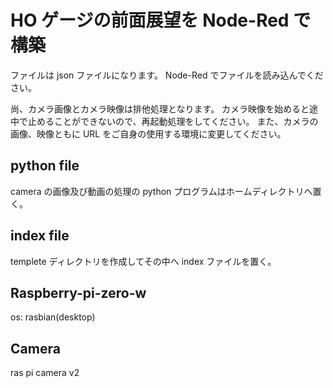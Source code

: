 # HO ゲージの前面展望を Node-Red で構築

ファイルは json ファイルになります。
Node-Red でファイルを読み込んでください。

尚、カメラ画像とカメラ映像は排他処理となります。
カメラ映像を始めると途中で止めることができないので、再起動処理をしてください。
また、カメラの画像、映像ともに URL をご自身の使用する環境に変更してください。

## python file

camera の画像及び動画の処理の python プログラムはホームディレクトリへ置く。

## index file

templete ディレクトリを作成してその中へ index ファイルを置く。

## Raspberry-pi-zero-w

os: rasbian(desktop)

## Camera

ras pi camera v2
